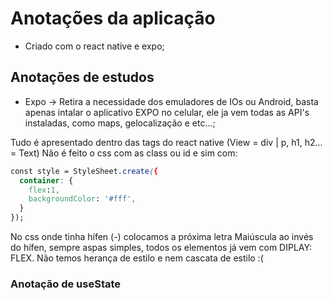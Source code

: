 # Anotações da aplicação

- Criado com o react native e expo;

## Anotações de estudos

- Expo -> Retira a necessidade dos emuladores de IOs ou Android, basta apenas intalar o aplicativo EXPO no celular, ele ja vem todas as API's instaladas, como maps, gelocalização e etc...;


Tudo é apresentado dentro das tags do react native (View = div | p, h1, h2... = Text)
Não é feito o css com as class ou id e sim com:

```CSS
const style = StyleSheet.create({
  container: {
    flex:1,
    backgroundColor: '#fff',
  }
});
```

No css onde tinha hífen (-) colocamos a próxima letra Maiúscula ao invés do hífen, sempre aspas simples, todos os elementos já vem com DIPLAY: FLEX. Não temos herança de estilo e nem cascata de estilo :(

### Anotação de useState

